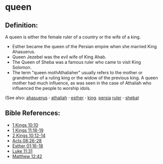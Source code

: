 # queen #

## Definition: ##

A queen is either the female ruler of a country or the wife of a king.

* Esther became the queen of the Persian empire when she married King Ahasuerus.
* Queen Jezebel was the evil wife of King Ahab.
* The Queen of Sheba was a famous ruler who came to visit King Solomon.
* The term "queen mothAthaliaher" usually refers to the mother or grandmother of a ruling king or the widow of the previous king. A queen mother had much influence, as was seen in the case of Athaliah who influenced the people to worship idols.

(See also: [ahasuerus](../other/ahasuerus.md) **·** [athaliah](../other/athaliah.md) **·** [esther](../other/esther.md) **·** [king](../other/king.md). [persia](../other/persia.md) [ruler](../other/ruler.md) **·** [sheba](../other/sheba.md))

## Bible References: ##

* [1 Kings 10:10](https://door43.org/en/bible/notes/1ki/10/10)
* [1 Kings 11:18-19](https://door43.org/en/bible/notes/1ki/11/18)
* [2 Kings 10:12-14](https://door43.org/en/bible/notes/2ki/10/12)
* [Acts 08:26-28](https://door43.org/en/bible/notes/act/08/26)
* [Esther 01:16-18](https://door43.org/en/bible/notes/est/01/16)
* [Luke 11:31](https://door43.org/en/bible/notes/luk/11/31)
* [Matthew 12:42](https://door43.org/en/bible/notes/mat/12/42)
